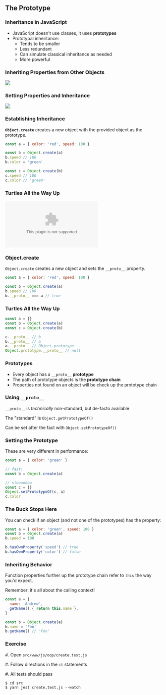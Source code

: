 The Prototype
-------------

### Inheritance in JavaScript

* JavaScript doesn't use classes, it uses **prototypes**
* Prototypal inheritance:
  * Tends to be smaller
  * Less redundant
  * Can simulate classical inheritance as needed
  * More powerful

### Inheriting Properties from Other Objects

![](../../../diagrams/js/inheritance.png)

### Setting Properties and Inheritance

![](../../../diagrams/js/inheritance-set.png)

### Establishing Inheritance

**`Object.create`** creates a new object with the provided object as the prototype.

```javascript
const a = { color: 'red', speed: 100 }

const b = Object.create(a)
b.speed // 100
b.color = 'green'

const c = Object.create(b)
c.speed // 100
c.color // 'green'
```

### Turtles All the Way Up

![Prototypes](../../../diagrams/js/proto-simple.dot)

### Object.create

`Object.create` creates a new object and sets the `__proto__` property.

```javascript
const a = { color: 'red', speed: 100 }

const b = Object.create(a)
b.speed // 100
b.__proto__ === a // true
```

### Turtles All the Way Up

```javascript
const a = {}
const b = Object.create(a)
const c = Object.create(b)

c.__proto__ // b
b.__proto__ // a
a.__proto__ // Object.prototype
Object.prototype.__proto__ // null
```

### Prototypes

* Every object has a `__proto__` **prototype**
* The path of prototype objects is the **prototype chain**
* Properties not found on an object will be check up the prototype chain

### Using `__proto__`

`__proto__` is *technically* non-standard, but de-facto available

The "standard" is `Object.getPrototypeOf()`

Can be set after the fact with `Object.setPrototypeOf()`

### Setting the Prototype

These are very different in performance:

```js
const a = { color: 'green' }

// fast!
const b = Object.create(a)

// sloooooow
const c = {}
Object.setPrototypeOf(c, a)
c.color
```

### The Buck Stops Here

You can check if an object (and not one of the prototypes) has the property:

```javascript
const a = { color: 'green', speed: 100 }
const b = Object.create(a)
b.speed = 100

b.hasOwnProperty('speed') // true
b.hasOwnProperty('color') // false
```

### Inheriting Behavior

Function properties further up the prototype chain refer to `this` the way you'd expect.

Remember: it's all about the calling context!

```javascript
const a = {
  name: 'Andrew',
  getName() { return this.name },
}

const b = Object.create(a)
b.name = 'Foo'
b.getName() // 'Foo'
```

### Exercise

  #. Open `src/www/js/oop/create.test.js`
  
  #. Follow directions in the `it` statements
  
  #. All tests should pass 

```shell
$ cd src
$ yarn jest create.test.js --watch
```
